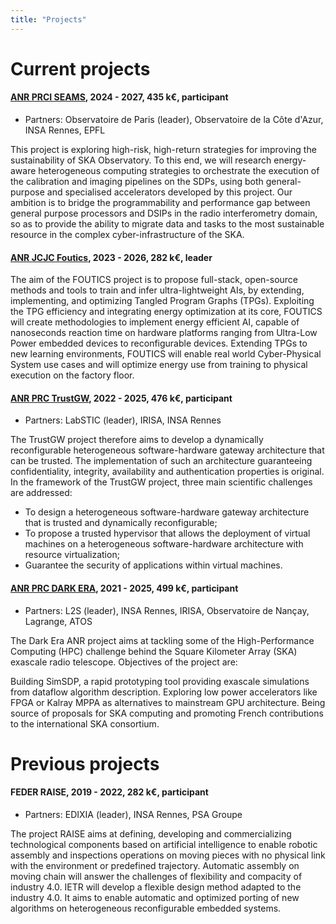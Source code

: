 ```yaml
---
title: "Projects"
---
```


# Current projects

#### [ANR PRCI SEAMS](https://seams-project.com/), 2024 - 2027, 435 k€, participant

- Partners: Observatoire de Paris (leader), Observatoire de la Côte d'Azur, INSA Rennes, EPFL

This project is exploring high-risk, high-return strategies for improving the sustainability of SKA Observatory. To this end, we will research energy-aware heterogeneous computing strategies to orchestrate the execution of the calibration and imaging pipelines on the SDPs, using both general-purpose and specialised accelerators developed by this project. Our ambition is to bridge the programmability and performance gap between general purpose processors and DSIPs in the radio interferometry domain, so as to provide the ability to migrate data and tasks to the most sustainable resource in the complex cyber-infrastructure of the SKA.

#### [ANR JCJC Foutics](https://gegelati.github.io/projects/foutics/), 2023 - 2026, 282 k€, leader

The aim of the FOUTICS project is to propose full-stack, open-source methods and tools to train and infer ultra-lightweight AIs, by extending, implementing, and optimizing Tangled Program Graphs (TPGs).
Exploiting the TPG efficiency and integrating energy optimization at its core, FOUTICS will create methodologies to implement energy efficient AI, capable of nanoseconds reaction time on hardware platforms ranging from Ultra-Low Power embedded devices to reconfigurable devices. Extending TPGs to new learning environments, FOUTICS will enable real world Cyber-Physical System use cases and will optimize energy use from training to physical execution on the factory floor.

#### [ANR PRC TrustGW](https://anr.fr/Project-ANR-21-CE39-0005), 2022 - 2025, 476 k€, participant

- Partners: LabSTIC (leader), IRISA, INSA Rennes

The TrustGW project therefore aims to develop a dynamically reconfigurable heterogeneous software-hardware gateway architecture that can be trusted. The implementation of such an architecture guaranteeing confidentiality, integrity, availability and authentication properties is original. In the framework of the TrustGW project, three main scientific challenges are addressed:
- To design a heterogeneous software-hardware gateway architecture that is trusted and dynamically reconfigurable;
- To propose a trusted hypervisor that allows the deployment of virtual machines on a heterogeneous software-hardware architecture with resource virtualization;
- Guarantee the security of applications within virtual machines.

#### [ANR PRC DARK ERA](https://dark-era.pages.centralesupelec.fr/), 2021 - 2025, 499 k€, participant

- Partners: L2S (leader), INSA Rennes, IRISA, Observatoire de Nançay, Lagrange, ATOS

The Dark Era ANR project aims at tackling some of the High-Performance Computing (HPC) challenge behind the Square Kilometer Array (SKA) exascale radio telescope. Objectives of the project are:

Building SimSDP, a rapid prototyping tool providing exascale simulations from dataflow algorithm description.
Exploring low power accelerators like FPGA or Kalray MPPA as alternatives to mainstream GPU architecture.
Being source of proposals for SKA computing and promoting French contributions to the international SKA consortium.

# Previous projects

#### FEDER RAISE, 2019 - 2022, 282 k€, participant

- Partners: EDIXIA (leader), INSA Rennes, PSA Groupe

The project RAISE aims at defining, developing and commercializing technological components based on artificial intelligence to enable robotic assembly and inspections operations on moving pieces with no physical link with the environment or predefined trajectory.
Automatic assembly on moving chain will answer the challenges of flexibility and compacity of industry 4.0.
IETR will develop a flexible design method adapted to the industry 4.0. It aims to enable automatic and optimized porting of new algorithms on heterogeneous reconfigurable embedded systems.

